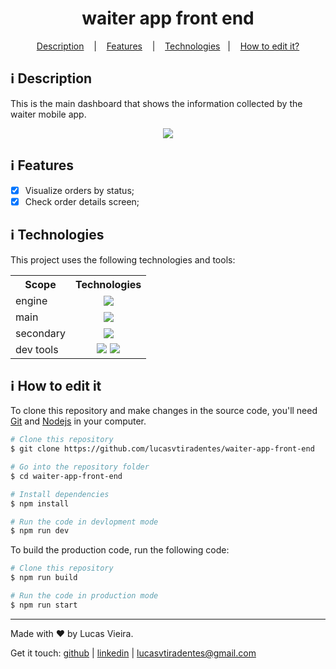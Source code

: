 <h1 align="center">
  waiter app front end
</h1>

<p align="center">
  <a href="#information_source-description">Description</a>
  &nbsp;&nbsp;&nbsp;|&nbsp;&nbsp;&nbsp; <a href="#information_source-features">Features</a>
  &nbsp;&nbsp;&nbsp;|&nbsp;&nbsp;&nbsp;
  <a href="#information_source-technologies">Technologies</a>&nbsp;&nbsp;&nbsp;|&nbsp;&nbsp;&nbsp;
  <a href="#information_source-how-to-edit-it">How to edit it?</a>
</p>

## :information_source: Description

This is the main dashboard that shows the information collected by the waiter mobile app.

<div align="center" style="text-align: center;">
  <img src="https://i.giphy.com/media/Xt1r14SdY7d6iKHhR6/giphy.webp">
</div>

## :information_source: Features

- [x] Visualize orders by status;
- [x] Check order details screen;

## :information_source: Technologies

This project uses the following technologies and tools:

<div align="center" style="text-align: center;">
  <table>
    <tr>
      <th>Scope</th>
      <th>Technologies</th>
    </tr>
    <tr>
      <td>engine</td>
      <td align="center">
        <a target="_blank" href="https://nodejs.org"><img src="https://img.shields.io/badge/node.js-6DA55F?style=for-the-badge&logo=node.js&logoColor=white"></a>
      </td>
    </tr>
    <tr>
      <td>main</td>
      <td align="center">
        <a target="_blank" href="https://reactjs.org/"><img src="https://img.shields.io/badge/react-%2320232a.svg?style=for-the-badge&logo=react&logoColor=%2361DAFB"></a>
      </td>
    </tr>
    <tr>
      <td>secondary</td>
      <td align="center">
        <a target="_blank" href="https://www.typescriptlang.org/"><img src="https://img.shields.io/badge/typescript-%23007ACC.svg?style=for-the-badge&logo=typescript&logoColor=white"></a>
      </td>
    </tr>
    <tr>
      <td>dev tools</td>
      <td align="center">
        <a target="_blank" href="https://eslint.org/"><img src="https://img.shields.io/badge/ESLint-4B3263?style=for-the-badge&logo=eslint&logoColor=white"></a>
        <a target="_blank" href="https://editorconfig.org/"><img src="https://img.shields.io/badge/editorconfig-gray?style=for-the-badge&logo=editorconfig&logoColor=white"></a>
      </td>
    </tr>
  </table>
</div>

## :information_source: How to edit it

To clone this repository and make changes in the source code, you'll need [Git](https://git-scm.com) and [Nodejs](https://nodejs.org/en/) in your computer.

```bash
# Clone this repository
$ git clone https://github.com/lucasvtiradentes/waiter-app-front-end

# Go into the repository folder
$ cd waiter-app-front-end

# Install dependencies
$ npm install

# Run the code in devlopment mode
$ npm run dev
```

To build the production code, run the following code:

```bash
# Clone this repository
$ npm run build

# Run the code in production mode
$ npm run start
```

---

Made with ♥ by Lucas Vieira.

Get it touch: [github](https://github.com/lucasvtiradentes) | [linkedin](https://www.linkedin.com/in/lucasvtiradentes) | lucasvtiradentes@gmail.com
